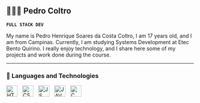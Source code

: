 ## 👨🏻‍💻 Pedro Coltro

**`FULL STACK DEV`**

My name is Pedro Henrique Soares da Costa Coltro, I am 17 years old, and I am from Campinas. Currently, I am studying Systems Development at Etec Bento Quirino. I really enjoy technology, and I share here some of my projects and work done during the course.

---
### 🤖 Languages and Technologies

<img align = "left"
     alt = "HTML"
     title = "HTML"
     width = "30px"
     style = "padding-right: 10px;"
     src="https://cdn.jsdelivr.net/gh/devicons/devicon@latest/icons/html5/html5-original.svg" 
/>

<img align = "left"
     alt = "CSS3"
     title = "CSS3"
     width = "30px"
     style = "padding-right: 10px;"
     src="https://cdn.jsdelivr.net/gh/devicons/devicon@latest/icons/css3/css3-original.svg"
/>

<img align = "left"
     alt = "JS"
     title = "JS"
     width = "30px"
     style = "padding-right: 10px;"
     src="https://cdn.jsdelivr.net/gh/devicons/devicon@latest/icons/javascript/javascript-original.svg" 
/>

<img align = "left"
     alt = "JAVA"
     title = "JAVA"
     width = "30px"
     style = "padding-right: 10px;"
     src="https://cdn.jsdelivr.net/gh/devicons/devicon@latest/icons/java/java-original-wordmark.svg" 
/>

<img align = "left"
     alt = "C"
     title = "C"
     width = "30px"
     style = "padding-right: 10px;"
     src="https://cdn.jsdelivr.net/gh/devicons/devicon@latest/icons/c/c-original.svg" 
/>
